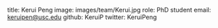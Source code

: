 title: Kerui Peng
image: images/team/Kerui.jpg
role: PhD student
email: keruipen@usc.edu
github: KeruiP
twitter: KeruiPeng

